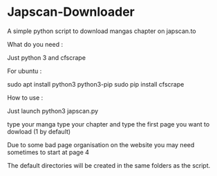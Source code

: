 # Japscan-Downloader
A simple python script to download mangas chapter on japscan.to

What do you need :

Just python 3 and cfscrape 

For ubuntu :

sudo apt install python3 python3-pip 
sudo pip install cfscrape


How to use :

Just launch python3 japscan.py

type your manga
type your chapter
and type the first page you want to dowload (1 by default)

Due to some bad page organisation on the website you may need sometimes to start at page 4 

The default directories will be created in the same folders as the script.
